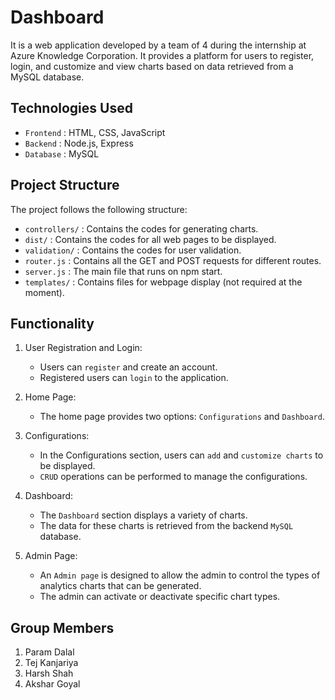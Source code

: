 # Dashboard

It is a web application developed by a team of 4 during the internship at Azure Knowledge Corporation. It provides a platform for users to register, login, and customize and view charts based on data retrieved from a MySQL database.

## Technologies Used

- `Frontend` : HTML, CSS, JavaScript
- `Backend` : Node.js, Express
- `Database` : MySQL

## Project Structure

The project follows the following structure:

- `controllers/` : Contains the codes for generating charts.
- `dist/` : Contains the codes for all web pages to be displayed.
- `validation/` : Contains the codes for user validation.
- `router.js` : Contains all the GET and POST requests for different routes.
- `server.js` : The main file that runs on npm start.
- `templates/` : Contains files for webpage display (not required at the moment).

## Functionality

1. User Registration and Login:
   - Users can `register` and create an account.
   - Registered users can `login` to the application.

2. Home Page:
   - The home page provides two options: `Configurations` and `Dashboard`.

3. Configurations:
   - In the Configurations section, users can `add` and `customize charts` to be displayed.
   - `CRUD` operations can be performed to manage the configurations.

4. Dashboard:
   - The `Dashboard` section displays a variety of charts.
   - The data for these charts is retrieved from the backend `MySQL` database.

5. Admin Page:
   - An `Admin page` is designed to allow the admin to control the types of analytics charts that can be generated.
   - The admin can activate or deactivate specific chart types.

## Group Members

1. Param Dalal
2. Tej Kanjariya
3. Harsh Shah
4. Akshar Goyal

